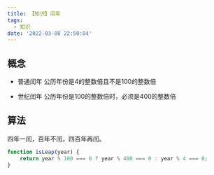 ```yaml
---
title: 【知识】闰年
tags:
  - 知识
date: '2022-03-08 22:50:04'
---
```


## 概念
- 普通闰年
    公历年份是4的整数倍且不是100的整数倍

- 世纪闰年
    公历年份是100的整数倍时，必须是400的整数倍

## 算法
四年一闰，百年不闰，四百年再闰。
```js
function isLeap(year) {
    return year % 100 === 0 ? year % 400 === 0 : year % 4 === 0;
}
```
